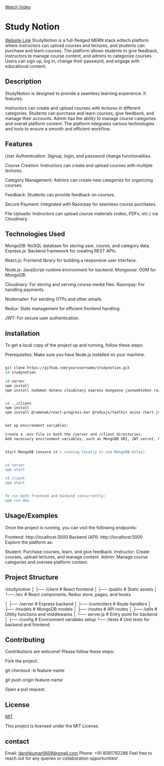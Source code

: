 
[Watch Video](https://www.dropbox.com/s/your-video-link)


# Study Notion
[Website Link](https://darshstudynotion1718.vercel.app/)
StudyNotion is a full-fledged MERN stack edtech platform where instructors can upload courses and lectures, and students can purchase and learn courses. The platform allows students to give feedback, instructors to manage course content, and admins to categorize courses. Users can sign up, log in, change their password, and engage with educational content.


## Description
StudyNotion is designed to provide a seamless learning experience. It features:

Instructors can create and upload courses with lectures in different categories.
Students can purchase and learn courses, give feedback, and manage their accounts.
Admin has the ability to manage course categories and overall platform content.
The platform integrates various technologies and tools to ensure a smooth and efficient workflow.
## Features

User Authentication: Signup, login, and password change functionalities.

Course Creation: Instructors can create and upload courses with multiple lectures.

Category Management: Admins can create new categories for organizing courses.

Feedback: Students can provide feedback on courses.

Secure Payment: Integrated with Razorpay for seamless course purchases.

File Uploads: Instructors can upload course materials (video, PDFs, etc.) via Cloudinary.


## Technologies Used

MongoDB: NoSQL database for storing user, course, and category data.
Express.js: Backend framework for creating REST APIs.

React.js: Frontend library for building a responsive user 
interface.

Node.js: JavaScript runtime environment for backend.
Mongoose: ODM for MongoDB.

Cloudinary: For storing and serving course media files.
Razorpay: For handling payments.

Nodemailer: For sending OTPs and other emails.

Redux: State management for efficient frontend handling.

JWT: For secure user authentication.
## Installation

To get a local copy of the project up and running, follow these steps:

Prerequisites:
Make sure you have Node.js installed on your machine.
```bash

git clone https://github.com/yourusername/studynotion.git
cd studynotion

cd server
npm install
npm install nodemon dotenv cloudinary express mongoose jsonwebtoken razorpay cookie-parser otp-generator nodemailer bcrypt cors express-fileupload concurrently


cd ../client
npm install
npm install @ramonak/react-progress-bar @reduxjs/toolkit axios chart.js concurrently copy-to-clipboard react react-chartjs-2 react-dom react-dropzone react-hook-form react-hot-toast react-icons react-markdown react-otp-input react-rating-stars-component react-redux react-router-dom react-scripts react-super-responsive-table react-toastify react-type-animation redux redux-toolkit swiper video-react web-vitals


Set up environment variables:

Create a .env file in both the /server and /client directories.
Add necessary environment variables, such as MongoDB URI, JWT secret, Razorpay API keys, and Cloudinary API credentials.


Start MongoDB (ensure it's running locally or use MongoDB Atlas).


cd server
npm start

cd client
npm start


To run both frontend and backend concurrently:
npm run dev

```
    
## Usage/Examples

Once the project is running, you can visit the following endpoints:

Frontend: http://localhost:3000
Backend (API): http://localhost:5000
Explore the platform as:

Student: Purchase courses, learn, and give feedback.
Instructor: Create courses, upload lectures, and manage content.
Admin: Manage course categories and oversee platform content.


## Project Structure

/studynotion
│
├── /client             # React frontend
│   ├── /public         # Static assets
│   └── /src            # React components, Redux store, pages, and hooks


│
├── /server             # Express backend
│   ├── /controllers    # Route handlers
│   ├── /models         # MongoDB models
│   ├── /routes         # API routes
│   ├── /utils          # Utility functions and middlewares
│   └── server.js       # Entry point for backend
│
├── /config             # Environment variables setup
└── /tests              # Unit tests for backend and frontend

## Contributing

Contributions are welcome! Please follow these steps:

Fork the project.

git checkout -b feature-name


git push origin feature-name


Open a pull request.





## License

[MIT](https://choosealicense.com/licenses/mit/)


This project is licensed under the MIT License.


## contact

Email: darshkumar0609@gmail.com
Phone: +91 8081792286
Feel free to reach out for any queries or collaboration opportunities!